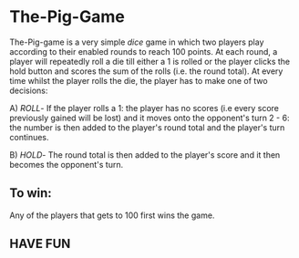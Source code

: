 # The-Pig-Game

The-Pig-game is a very simple *dice* game in which two players play according to their enabled rounds to reach 100 points. At each round, a player will  repeatedly roll a die till either a 1 is rolled or the player clicks the hold button and scores the sum of the rolls (i.e. the round total). At every time whilst the player rolls the die, the player has to make one of two decisions:

A) *ROLL*- If the player rolls a
1: the player has no scores (i.e every score previously gained will be lost) and it moves onto the opponent's turn
2 - 6: the number is then added to the player's round total and the player's turn continues.

B) *HOLD*- The round total is then added to the player's score and it then becomes the opponent's turn.


## To win:
Any of the players that gets to 100 first wins the game.

## HAVE FUN
